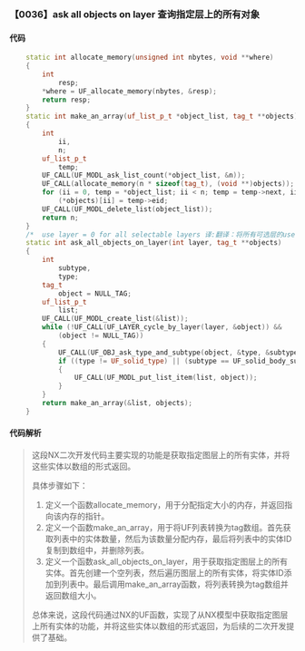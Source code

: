### 【0036】ask all objects on layer 查询指定层上的所有对象

#### 代码

```cpp
    static int allocate_memory(unsigned int nbytes, void **where)  
    {  
        int  
            resp;  
        *where = UF_allocate_memory(nbytes, &resp);  
        return resp;  
    }  
    static int make_an_array(uf_list_p_t *object_list, tag_t **objects)  
    {  
        int  
            ii,  
            n;  
        uf_list_p_t  
            temp;  
        UF_CALL(UF_MODL_ask_list_count(*object_list, &n));  
        UF_CALL(allocate_memory(n * sizeof(tag_t), (void **)objects));  
        for (ii = 0, temp = *object_list; ii < n; temp = temp->next, ii++)  
            (*objects)[ii] = temp->eid;  
        UF_CALL(UF_MODL_delete_list(object_list));  
        return n;  
    }  
    /*  use layer = 0 for all selectable layers 译:翻译：将所有可选层的use layer设置为0。 */  
    static int ask_all_objects_on_layer(int layer, tag_t **objects)  
    {  
        int  
            subtype,  
            type;  
        tag_t  
            object = NULL_TAG;  
        uf_list_p_t  
            list;  
        UF_CALL(UF_MODL_create_list(&list));  
        while (!UF_CALL(UF_LAYER_cycle_by_layer(layer, &object)) &&  
            (object != NULL_TAG))  
        {  
            UF_CALL(UF_OBJ_ask_type_and_subtype(object, &type, &subtype));  
            if ((type != UF_solid_type) || (subtype == UF_solid_body_subtype))  
            {  
                UF_CALL(UF_MODL_put_list_item(list, object));  
            }  
        }  
        return make_an_array(&list, objects);  
    }

```

#### 代码解析

> 这段NX二次开发代码主要实现的功能是获取指定图层上的所有实体，并将这些实体以数组的形式返回。
>
> 具体步骤如下：
>
> 1. 定义一个函数allocate_memory，用于分配指定大小的内存，并返回指向该内存的指针。
> 2. 定义一个函数make_an_array，用于将UF列表转换为tag数组。首先获取列表中的实体数量，然后为该数量分配内存，最后将列表中的实体ID复制到数组中，并删除列表。
> 3. 定义一个函数ask_all_objects_on_layer，用于获取指定图层上的所有实体。首先创建一个空列表，然后遍历图层上的所有实体，将实体ID添加到列表中。最后调用make_an_array函数，将列表转换为tag数组并返回数组大小。
>
> 总体来说，这段代码通过NX的UF函数，实现了从NX模型中获取指定图层上所有实体的功能，并将这些实体以数组的形式返回，为后续的二次开发提供了基础。
>
